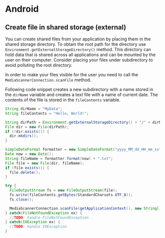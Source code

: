 # Android

## Create file in shared storage (external)

You can create shared files from your application by placing them in the shared storage directory.
To obtain the root path for the directory use `Environment.getExternalStorageDirectory()` method. 
This directory can hold data that is shared across all applications and can be mounted by the user on their computer.
Consider placing your files under subdirectory to avoid polluting the root directory.

In order to make your files visible for the user you need to call the `MediaScannerConnection.scanFile` method.

Following code snippet creates a new subdirectory with a name stored in the `dirName` variable
and creates a text file with a name of current date. The contents of the file is stored in the `fileContents` variable.

```java
String dirName = "MyData";
String fileContents = "Hello, World!";

String dirPath = Environment.getExternalStorageDirectory() + "/" + dirName;
File dir = new File(dirPath);
if (!dir.exists()) {
  dir.mkdirs();
}

SimpleDateFormat formatter = new SimpleDateFormat("yyyy_MM_dd_HH_mm_ss", Locale.US);
Date now = new Date();
String fileName = formatter.format(now) + ".txt";
File file = new File(dir, fileName);
if (file.exists()) {
  file.delete();
}

try {
  FileOutputStream fs = new FileOutputStream(file);
  fs.write(fileContents.getBytes(StandardCharsets.UTF_8));
  fs.close();

  MediaScannerConnection.scanFile(getApplicationContext(), new String[]{file.getAbsolutePath()}, null,null);
} catch(FileNotFoundException ex) {
  //TODO: handle FileNotFoundException
} catch(IOException ex) {
  //TODO: handle IOException
}
```
